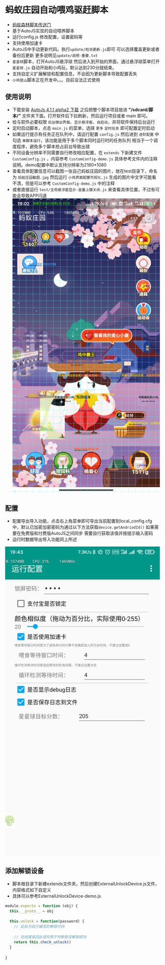# 蚂蚁庄园自动喂鸡驱赶脚本

- [蚂蚁森林脚本传送门](https://github.com/TonyJiangWJ/Ant-Forest)
- 基于AutoJS实现的自动喂养脚本
- 运行config.js 修改配置，设置密码等
- 支持使用加速卡
- AutoJS中手动更新代码。执行`update/检测更新.js`即可 可以选择覆盖更新或者备份后更新 更多说明见`update/说明-重要.txt`
- `星星球`脚本，打开AutoJS悬浮球 然后进入到开始的界面，通过悬浮球菜单打开`星星球.js` 自动开始和小鸡玩，默认达到230分就结束。
- 支持自定义扩展解锁和配置信息，不会因为更新脚本导致配置丢失
- `小鸡登山`脚本正在开发中。。。目前没法正式使用

## 使用说明

- 下载安装 [AutoJs 4.1.1 alpha2 下载](https://www.dropbox.com/s/pe3w53k0fugo1fa/Autojs%204.1.1%20Alpha2.apk?dl=0) 之后把整个脚本项目放进 **"/sdcard/脚本/"** 文件夹下面。打开软件后下拉刷新，然后运行项目或者 main 即可。
- 给与软件必要权限 `后台弹出界面`、`显示悬浮窗`、`自启动`，并将软件保持后台运行
- 定时启动脚本，点击 `main.js` 的菜单，选择 `更多` `定时任务` 即可配置定时启动
- 如果运行提示有任务正在队列中，请运行配置 `config.js` 然后进到 `进阶配置` 中勾选 `单脚本运行`，该功能是用于多个脚本同时运行时的任务队列 相当于一个调度程序，避免多个脚本抢占前台导致出错
- 不同设备分辨率不同需要自行修改相应配置，在 `extends` 下新建文件 `CustomConfig.js` ，内容参考 `CustomConfig-demo.js` 具体参考文件内的注释说明。demo配置中默认支持分辨率为2160*1080
- 查看具体配置信息可以截图一张自己蚂蚁庄园的图片，放在test目录下，命名为 `蚂蚁庄园截图.jpg` 然后运行 `小鸡界面配置可视化.js` 生成的图片中文字可能看不清，但是可以参考 `CustomConfig-demo.js` 中的注释
- 或者直接运行 `test/全局悬浮窗显示-音量上键关闭.js` 来查看具体位置，不过有可能会导致APP闪退
  ![具体配置区域-示例](./test/蚂蚁庄园区域示例.png)

## 配置

- 配置导出导入功能，点击右上角菜单即可导出当前配置到local_config.cfg中，默认已加密加密密码为通过以下方法获取`device.getAndriodId()` 如果需要在免费版和付费版AutoJS之间同步 需要自行获取该值并按提示输入密码
- 运行时数据导出导入功能同上所述

![配置](./config.jpg)

## 添加解锁设备

- 脚本根目录下新建extends文件夹，然后创建ExternalUnlockDevice.js文件，内容格式如下自定义
- 具体可以参考ExternalUnlockDevice-demo.js

```javascript
module.exports = function (obj) {
  this.__proto__ = obj

  this.unlock = function(password) {
    // 此处为自行编写的解锁代码

    // 在结尾返回此语句用于判断是否解锁成功
    return this.check_unlock()
  }

}
```
